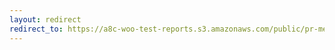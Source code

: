```yaml
---
layout: redirect
redirect_to: https://a8c-woo-test-reports.s3.amazonaws.com/public/pr-merge/37587/api/index.html
---
```

